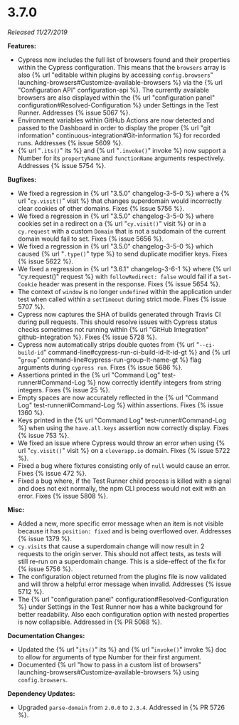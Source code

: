 # 3.7.0

*Released 11/27/2019*

**Features:**

- Cypress now includes the full list of browsers found and their properties within the Cypress configuration. This means that the `browsers` array is also {% url "editable within plugins by accessing `config.browsers`" launching-browsers#Customize-available-browsers %} via the {% url "Configuration API" configuration-api %}. The currently available browsers are also displayed within the {% url "configuration panel" configuration#Resolved-Configuration %} under Settings in the Test Runner. Addresses {% issue 5067 %}.
- Environment variables within GitHub Actions are now detected and passed to the Dashboard in order to display the proper {% url "git information" continuous-integration#Git-information %} for recorded runs. Addresses {% issue 5609 %}.
- {% url "`.its()`" its %} and {% url "`.invoke()`" invoke %} now support a Number for its `propertyName` and `functionName` arguments respectively. Addresses {% issue 5754 %}.

**Bugfixes:**

- We fixed a regression in {% url "3.5.0" changelog-3-5-0 %} where a {% url "`cy.visit()`" visit %} that changes superdomain would incorrectly clear cookies of other domains. Fixes {% issue 5756 %}.
- We fixed a regression in {% url "3.5.0" changelog-3-5-0 %} where cookies set in a redirect on a {% url "`cy.visit()`" visit %} or in a `cy.request` with a custom `Domain` that is not a subdomain of the current domain would fail to set. Fixes {% issue 5656 %}.
- We fixed a regression in {% url "3.5.0" changelog-3-5-0 %} which caused {% url "`.type()`" type %} to send duplicate modifier keys. Fixes {% issue 5622 %}.
- We fixed a regression in {% url "3.6.1" changelog-3-6-1 %} where {% url "cy.request()" request %} with `followRedirect: false` would fail if a `Set-Cookie` header was present in the response. Fixes {% issue 5654 %}.
- The context of `window` is no longer `undefined` within the application under test when called within a `setTimeout` during strict mode. Fixes {% issue 5707 %}.
- Cypress now captures the SHA of builds generated through Travis CI during pull requests. This should resolve issues with Cypress status checks sometimes not running within {% url "GitHub Integration" github-integration %}. Fixes {% issue 5728 %}.
- Cypress now automatically strips double quotes from {% url "`--ci-build-id`" command-line#cypress-run-ci-build-id-lt-id-gt %} and {% url "`group`" command-line#cypress-run-group-lt-name-gt %} flag arguments during `cypress run`. Fixes {% issue 5686 %}.
- Assertions printed in the {% url "Command Log" test-runner#Command-Log %} now correctly identify integers from string integers. Fixes {% issue 25 %}.
- Empty spaces are now accurately reflected in the {% url "Command Log" test-runner#Command-Log %} within assertions. Fixes {% issue 1360 %}.
- Keys printed in the {% url "Command Log" test-runner#Command-Log %} when using the `have.all.keys` assertion now correctly display. Fixes {% issue 753 %}.
- We fixed an issue where Cypress would throw an error when using {% url "`cy.visit()`" visit %} on a `cleverapp.io` domain. Fixes {% issue 5722 %}.
- Fixed a bug where fixtures consisting only of `null` would cause an error. Fixes {% issue 472 %}.
- Fixed a bug where, if the Test Runner child process is killed with a signal and does not exit normally, the npm CLI process would not exit with an error. Fixes {% issue 5808 %}.

**Misc:**

- Added a new, more specific error message when an item is not visible because it has `position: fixed` and is being overflowed over. Addresses {% issue 1379 %}.
- `cy.visit`s that cause a superdomain change will now result in 2 requests to the origin server. This should not affect tests, as tests will still re-run on a superdomain change. This is a side-effect of the fix for {% issue 5756 %}.
- The configuration object returned from the plugins file is now validated and will throw a helpful error message when invalid. Addresses {% issue 5712 %}.
- The {% url "configuration panel" configuration#Resolved-Configuration %} under Settings in the Test Runner now has a white background for better readability. Also each configuration option with nested properties is now collapsible. Addressed in {% PR 5068 %}.

**Documentation Changes:**

- Updated the {% url "`its()`" its %} and {% url "`invoke()`" invoke %} doc to allow for arguments of type Number for their first argument.
- Documented {% url "how to pass in a custom list of browsers" launching-browsers#Customize-available-browsers %} using `config.browsers`.

**Dependency Updates:**

- Upgraded `parse-domain` from `2.0.0` to `2.3.4`. Addressed in {% PR 5726 %}.
